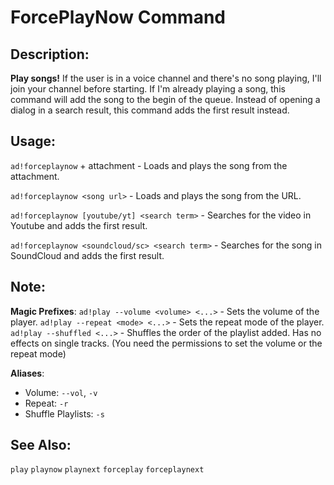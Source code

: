 # ForcePlayNow Command

## Description:
**Play songs!**
If the user is in a voice channel and there's no song playing, I'll join your channel before starting.
If I'm already playing a song, this command will add the song to the begin of the queue.
Instead of opening a dialog in a search result, this command adds the first result instead.

## Usage:
`ad!forceplaynow` + attachment - Loads and plays the song from the attachment.

`ad!forceplaynow <song url>` - Loads and plays the song from the URL.

`ad!forceplaynow [youtube/yt] <search term>` - Searches for the video in Youtube and adds the first result.

`ad!forceplaynow <soundcloud/sc> <search term>` - Searches for the song in SoundCloud and adds the first result.

## Note:
**Magic Prefixes**:
`ad!play --volume <volume> <...>` - Sets the volume of the player.
`ad!play --repeat <mode> <...>` - Sets the repeat mode of the player.
`ad!play --shuffled <...>` - Shuffles the order of the playlist added. Has no effects on single tracks.
(You need the permissions to set the volume or the repeat mode)

**Aliases**:
 - Volume: `--vol`, `-v`
 - Repeat: `-r`
 - Shuffle Playlists: `-s`

## See Also:
`play` `playnow` `playnext` `forceplay` `forceplaynext`
